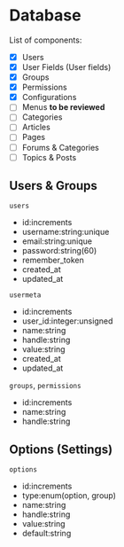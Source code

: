 # Database
List of components:

- [x] Users
- [x] User Fields (User fields)
- [x] Groups
- [x] Permissions
- [x] Configurations
- [ ] Menus **to be reviewed**
- [ ] Categories
- [ ] Articles
- [ ] Pages
- [ ] Forums & Categories
- [ ] Topics & Posts

## Users & Groups
`users`

- id:increments
- username:string:unique
- email:string:unique
- password:string(60)
- remember_token
- created_at
- updated_at

`usermeta`

- id:increments
- user_id:integer:unsigned
- name:string
- handle:string
- value:string
- created_at
- updated_at

`groups`, `permissions`

- id:increments
- name:string
- handle:string

## Options (Settings)
`options`

- id:increments
- type:enum(option, group)
- name:string
- handle:string
- value:string
- default:string
